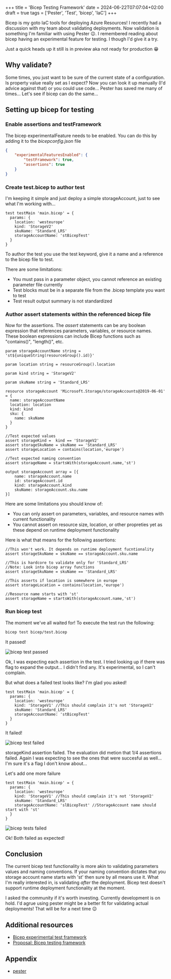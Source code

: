 +++
title = 'Bicep Testing Framework'
date = 2024-06-22T07:07:04+02:00
draft = true
tags = ['Pester', 'Test', 'bicep', 'IaC']
+++

Bicep is my goto IaC tools for deploying Azure Resources! I recently had a discussion with my team about validating deployments. Now validation is something I'm familiar with using Pester :wink:. I remembered reading about bicep having an experimental feature for testing. I though I'd give it a try.

Just a quick heads up it still is in preview aka not ready for production :grin:

## Why validate?

Some times, you just want to be sure of the current state of a configuration. Is property value really set as I expect? Now you can look it up manually (I'd advice against that) or you could use code... Pester has saved me many of times... Let's see if bicep can do the same...

## Setting up bicep for testing

### Enable assertions and testFramework

The bicep experimentalFeature needs to be enabled. You can do this by adding it to the _bicepconfig.json_ file

```Json
{
    "experimentalFeaturesEnabled": {
        "testFramework": true,
        "assertions": true
    }
}
```

### Create test.bicep to author test

I'm keeping it simple and just deploy a simple storageAccount, just to see what I'm working with...

```bicep
test testMain 'main.bicep' = {
  params: {
    location: 'westeurope'
    kind: 'StorageV2'
    skuName: 'Standard_LRS'
    storageAccountName: 'stBicepTest'
  }
}
```

To author the test you use the test keyword, give it a name and a reference to the bicep file to test.

There are some limitations:

- You must pass in a parameter object, you cannot reference an existing parameter file currently
- Test blocks must be in a separate file from the .bicep template you want to test
- Test result output summary is not standardized

### Author assert statements within the referenced bicep file

Now for the assertions. The _assert_ statements can be any boolean expression that references parameters, variables, or resource names. These boolean expressions can include Bicep functions such as "contains()", "length()", etc.

```bicep
param storageAccountName string = 'st${uniqueString(resourceGroup().id)}'

param location string = resourceGroup().location

param kind string = 'StorageV2'

param skuName string = 'Standard_LRS'

resource storageAccount 'Microsoft.Storage/storageAccounts@2019-06-01' = {
  name: storageAccountName
  location: location
  kind: kind
  sku: {
    name: skuName
  }
}

//Test expected values
assert storageKind =  kind == 'StorageV2'
assert storageSkuName = skuName == 'Standard_LRS'
assert storageLocation = contains(location,'europe')

//Test expected naming convention
assert storageName = startsWith(storageAccount.name,'st')

output storageAccount array = [{
    name: storageAccount.name
    id: storageAccount.id
    kind: storageAccount.kind
    skuName: storageAccount.sku.name
}]

```

Here are some limitations you should know of:

- You can only assert on parameters, variables, and resource names with current functionality
- You cannot assert on resource size, location, or other propreties yet as these depend on runtime deployment functionality

Here is what that means for the following assertions:

```bicep
//This won't work. It depends on runtime deployment fucntionality
assert storageSkuName = skuName == storageAccount.sku.name

//This is hardcore to validate only for 'Standard_LRS'
//Note: Look into bicep array functions
assert storageSkuName = skuName == 'Standard_LRS'

//This asserts if location is somewhere in europe
assert storageLocation = contains(location,'europe')

//Resource name starts with 'st'
assert storageName = startsWith(storageAccount.name,'st')
```

### Run bicep test

The moment we've all waited for! To execute the test run the following:

```bash
bicep test bicep/test.bicep
```

It passed!

![bicep test passed](../../images/bicep-testing-framework/bicep-test-passed.drawio.png)

Ok, I was expecting each assertion in the test. I tried looking up if there was flag to expand the output... I didn't find any. It's experimental, so I can't complain.

But what does a failed test looks like? I'm glad you asked!

```bicep
test testMain 'main.bicep' = {
  params: {
    location: 'westeurope'
    kind: 'StorageV1' //This should complain it's not 'StorageV2'
    skuName: 'Standard_LRS'
    storageAccountName: 'stBicepTest'
  }
}
```

It failed!

![bicep test failed](../../images/bicep-testing-framework/bicep-test-failed.drawio.png)

storageKind assertion failed. The evaluation did metion that 1/4 assertions failed. Again I was expecting to see the ones that were succesful as well... I'm sure it's a flag I don't know about...

Let's add one more failure

```bicep
test testMain 'main.bicep' = {
  params: {
    location: 'westeurope'
    kind: 'StorageV1' //This should complain it's not 'StorageV2'
    skuName: 'Standard_LRS'
    storageAccountName: 'slBicepTest' //StorageAccount name should start with 'st'
  }
}
```

![bicep tests failed](../../images/bicep-testing-framework/bicep-test-failures.drawio.png)

Ok! Both failed as expected!

## Conclusion

The current bicep test functionality is more akin to validating parameters values and naming conventions. If your naming convention dictates that you storage account name starts with 'st' then sure by all means use it. What I'm really interested in, is validating _after_ the deployment. Bicep test  doesn't support runtime deployment functionality at the moment.

I asked  the community if it's worth investing. Currently development is on hold. I'd agrue using pester might be a better fit for validating actual deployments! That will be for a next time :wink:

## Additional resources

- [Bicep experimental test framework](https://github.com/Azure/bicep/issues/11967)
- [Proposal: Bicep testing framework](https://github.com/Azure/bicep/issues/11966)

## Appendix

- [pester](https://pester.dev/)